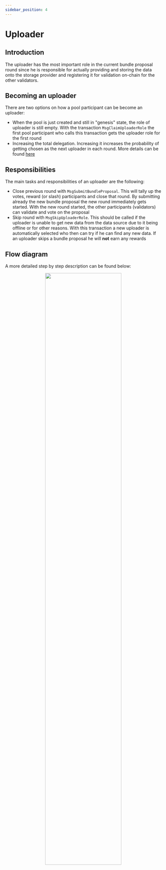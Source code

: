 ```yaml
---
sidebar_position: 4
---
```


# Uploader

## Introduction

The uploader has the most important role in the current bundle proposal round since he is responsible for actually providing and storing the data onto the storage provider
and registering it for validation on-chain for the other validators.

## Becoming an uploader

There are two options on how a pool participant can be become an uploader:

- When the pool is just created and still in "genesis" state, the role of uploader is still empty. With the transaction `MsgClaimUploaderRole` the first pool participant who calls this transaction gets the uploader role for the first round
- Increasing the total delegation. Increasing it increases the probability of getting chosen as the next uploader in each round. More details can be found [here](/protocol_devs/advanced_concepts/uploader_selection.md)

## Responsibilities

The main tasks and responsibilities of an uploader are the following:

- Close previous round with `MsgSubmitBundleProposal`. This will tally up the votes, reward (or slash) participants and close that round. By submitting already the new bundle proposal
the new round immediately gets started. With the new round started, the other participants (validators) can validate and vote on the proposal
- Skip round with `MsgSkipUploaderRole`. This should be called if the uploader is unable to get new data from the data source due to it being offline or for other reasons. With this transaction
a new uploader is automatically selected who then can try if he can find any new data. If an uploader skips a bundle proposal he will **not** earn any rewards

## Flow diagram

A more detailed step by step description can be found below:

<p align="center">
  <img width="70%" src="/img/uploader_steps.png" />
</p>
